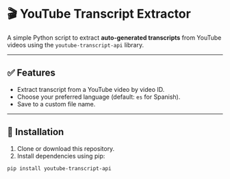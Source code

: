 # 🎬 YouTube Transcript Extractor

A simple Python script to extract **auto-generated transcripts** from YouTube videos using the `youtube-transcript-api` library.

---

## ✅ Features

- Extract transcript from a YouTube video by video ID.
- Choose your preferred language (default: `es` for Spanish).
- Save to a custom file name.

---

## 🚀 Installation

1. Clone or download this repository.
2. Install dependencies using pip:

```bash
pip install youtube-transcript-api
